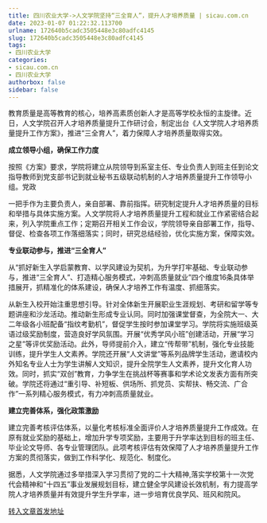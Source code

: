 ```yaml
---
title: 四川农业大学->人文学院坚持“三全育人”，提升人才培养质量 | sicau.com.cn
date: 2023-01-07 01:22:32.113700
urlname: 172640b5cadc3505448e3c80adfc4145
slug: 172640b5cadc3505448e3c80adfc4145
tags: 
- 四川农业大学
categories:
- sicau.com.cn
- 四川农业大学
authorbox: false
sidebar: false
---
```

教育质量是高等教育的核心，培养高素质创新人才是高等学校永恒的主旋律。近日，人文学院召开人才培养质量提升工作研讨会，制定出台《人文学院人才培养质量提升工作方案》，推进“三全育人”，着力保障人才培养质量取得实效。

**成立领导小组，确保工作力度**

按照《方案》要求，学院将建立从院领导到系室主任、专业负责人到班主任到论文指导教师到党支部书记到就业秘书五级联动机制的人才培养质量提升工作领导小组。党政
<!--more-->
一把手作为主要负责人，亲自部署、靠前指挥。研究制定提升人才培养质量的目标和举措与具体实施方案。人文学院将人才培养质量提升工程和就业工作紧密结合起来，列入学院重点工作；定期召开相关工作会议，学院领导亲自部署工作，指导、督促、检查各项工作落细落实；同时，研究总结经验，优化实施方案，保障实效。

**专业联动参与，推进“三全育人”**

从“抓好新生入学启蒙教育、以学风建设为契机，为升学打牢基础、专业联动参与，推进“三全育人”、打造精心服务模式，冲刺高质量就业”四个维度16条具体举措展开，抓精准化的体系建设，确保人才培养工作有温度、抓细落实。

从新生入校开始注重思想引导。针对全体新生开展职业生涯规划、考研和留学等专题讲座和沙龙活动。推动新生形成专业认同。同时加强课堂督查，为全院大一、大二年级各小班配备“指纹考勤机”，督促学生按时参加课堂学习。学院将实施班级英语过级奖励制度，营造良好学风氛围。开展“优秀学风小班”创建活动，开展“学习之星”等评优奖励活动。此外，导师提前介入，建立“传帮带”机制，强化专业技能训练，提升学生人文素养。学院还开展“人文讲堂”等系列品牌学生活动，邀请校内外知名专业人士为学生讲解人文知识，提升全院学生人文素养，提升文化育人功效。同时，抓实“双创”教育，力争学生在挑战杯等赛事和学术论文发表方面有所突破。学院还将通过“重引导、补短板、供场所、抓党员、实帮扶、畅交流、广合作”一系列精心服务模式，有力冲刺高质量就业。

**建立完善体系，强化政策激励**

建立完善考核评估体系，以量化考核标准全面评价人才培养质量提升工作成效。在原有就业奖励的基础上，增加升学专项奖励，主要用于升学率达到目标的班主任、毕业论文导师、各专业管理团队。此项考核评估有效保障了人才培养质量提升工作方案的贯彻落实，做到工作科学化、规范化、制度化。

据悉，人文学院通过多举措深入学习贯彻了党的二十大精神,落实学校第十一次党代会精神和“十四五”事业发展规划目标，建立健全学风建设长效机制，有力提高学院人才培养质量并有效提升学生升学率，进一步培育优良学风、班风和院风。



[转入文章首发地址](https://news.sicau.edu.cn/info/1078/70813.htm)